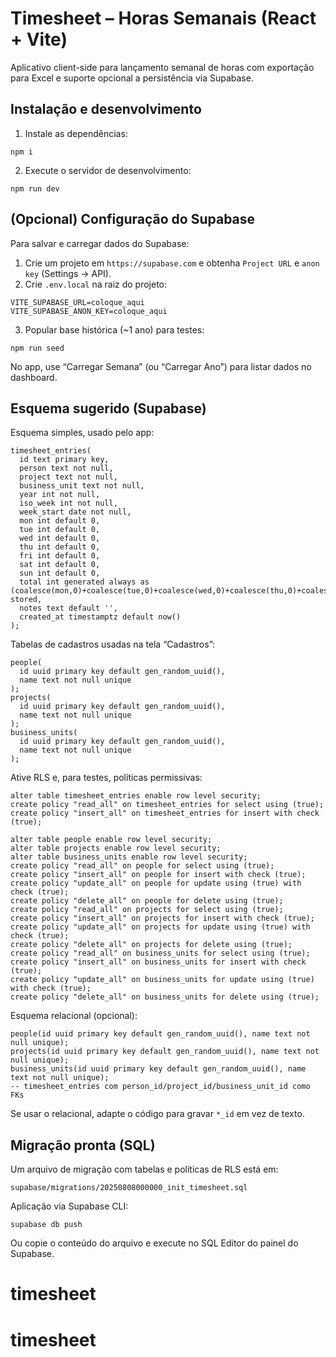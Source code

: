 # Timesheet – Horas Semanais (React + Vite)

Aplicativo client-side para lançamento semanal de horas com exportação para Excel e suporte opcional a persistência via Supabase.

## Instalação e desenvolvimento

1. Instale as dependências:

```
npm i
```

2. Execute o servidor de desenvolvimento:

```
npm run dev
```

## (Opcional) Configuração do Supabase

Para salvar e carregar dados do Supabase:

1. Crie um projeto em `https://supabase.com` e obtenha `Project URL` e `anon key` (Settings → API).
2. Crie `.env.local` na raiz do projeto:

```
VITE_SUPABASE_URL=coloque_aqui
VITE_SUPABASE_ANON_KEY=coloque_aqui
```

3. Popular base histórica (~1 ano) para testes:

```
npm run seed
```

No app, use “Carregar Semana” (ou “Carregar Ano”) para listar dados no dashboard.

## Esquema sugerido (Supabase)

Esquema simples, usado pelo app:

```
timesheet_entries(
  id text primary key,
  person text not null,
  project text not null,
  business_unit text not null,
  year int not null,
  iso_week int not null,
  week_start date not null,
  mon int default 0,
  tue int default 0,
  wed int default 0,
  thu int default 0,
  fri int default 0,
  sat int default 0,
  sun int default 0,
  total int generated always as (coalesce(mon,0)+coalesce(tue,0)+coalesce(wed,0)+coalesce(thu,0)+coalesce(fri,0)) stored,
  notes text default '',
  created_at timestamptz default now()
);
```

Tabelas de cadastros usadas na tela “Cadastros”:

```
people(
  id uuid primary key default gen_random_uuid(),
  name text not null unique
);
projects(
  id uuid primary key default gen_random_uuid(),
  name text not null unique
);
business_units(
  id uuid primary key default gen_random_uuid(),
  name text not null unique
);
```

Ative RLS e, para testes, políticas permissivas:

```
alter table timesheet_entries enable row level security;
create policy "read_all" on timesheet_entries for select using (true);
create policy "insert_all" on timesheet_entries for insert with check (true);

alter table people enable row level security;
alter table projects enable row level security;
alter table business_units enable row level security;
create policy "read_all" on people for select using (true);
create policy "insert_all" on people for insert with check (true);
create policy "update_all" on people for update using (true) with check (true);
create policy "delete_all" on people for delete using (true);
create policy "read_all" on projects for select using (true);
create policy "insert_all" on projects for insert with check (true);
create policy "update_all" on projects for update using (true) with check (true);
create policy "delete_all" on projects for delete using (true);
create policy "read_all" on business_units for select using (true);
create policy "insert_all" on business_units for insert with check (true);
create policy "update_all" on business_units for update using (true) with check (true);
create policy "delete_all" on business_units for delete using (true);
```

Esquema relacional (opcional):

```
people(id uuid primary key default gen_random_uuid(), name text not null unique);
projects(id uuid primary key default gen_random_uuid(), name text not null unique);
business_units(id uuid primary key default gen_random_uuid(), name text not null unique);
-- timesheet_entries com person_id/project_id/business_unit_id como FKs
```

Se usar o relacional, adapte o código para gravar `*_id` em vez de texto.

## Migração pronta (SQL)

Um arquivo de migração com tabelas e políticas de RLS está em:

`supabase/migrations/20250808000000_init_timesheet.sql`

Aplicação via Supabase CLI:

```
supabase db push
```

Ou copie o conteúdo do arquivo e execute no SQL Editor do painel do Supabase.
# timesheet
# timesheet
